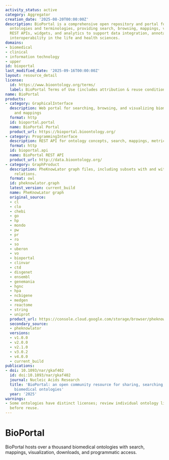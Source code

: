 ```yaml
---
activity_status: active
category: Aggregator
creation_date: '2025-08-20T00:00:00Z'
description: BioPortal is a comprehensive open repository and portal for biomedical
  ontologies and terminologies, providing search, browsing, mappings, versioned downloads,
  REST APIs, widgets, and analytics to support data integration, annotation, and semantic
  interoperability in the life and health sciences.
domains:
- biomedical
- clinical
- information technology
- upper
id: bioportal
last_modified_date: '2025-09-16T00:00:00Z'
layout: resource_detail
license:
  id: https://www.bioontology.org/terms/
  label: BioPortal Terms of Use (includes attribution & reuse conditions)
name: BioPortal
products:
- category: GraphicalInterface
  description: Web portal for searching, browsing, and visualizing biomedical ontologies
    and mappings
  format: http
  id: bioportal.portal
  name: BioPortal Portal
  product_url: https://bioportal.bioontology.org/
- category: ProgrammingInterface
  description: REST API for ontology concepts, search, mappings, metrics, and downloads
  format: http
  id: bioportal.api
  name: BioPortal REST API
  product_url: http://data.bioontology.org/
- category: GraphProduct
  description: PheKnowLator graph files, including subsets with and without inverse
    relations.
  format: owl
  id: pheknowlator.graph
  latest_version: current_build
  name: PheKnowLator graph
  original_source:
  - cl
  - clo
  - chebi
  - go
  - hp
  - mondo
  - pw
  - pr
  - ro
  - so
  - uberon
  - vo
  - bioportal
  - clinvar
  - ctd
  - disgenet
  - ensembl
  - genemania
  - hgnc
  - hpa
  - ncbigene
  - medgen
  - reactome
  - string
  - uniprot
  product_url: https://console.cloud.google.com/storage/browser/pheknowlator/current_build/knowledge_graphs?pageState=(%22StorageObjectListTable%22:(%22f%22:%22%255B%255D%22))&inv=1&invt=Ab5_1Q&project=pheknowlator
  secondary_source:
  - pheknowlator
  versions:
  - v1.0.0
  - v2.0.0
  - v2.1.0
  - v3.0.2
  - v4.0.0
  - current_build
publications:
- doi: 10.1093/nar/gkaf402
  id: doi:10.1093/nar/gkaf402
  journal: Nucleic Acids Research
  title: 'BioPortal: an open community resource for sharing, searching, and utilizing
    biomedical ontologies'
  year: '2025'
warnings:
- Some ontologies have distinct licenses; review individual ontology license metadata
  before reuse.
---
```

# BioPortal

BioPortal hosts over a thousand biomedical ontologies with search, mappings, visualization, downloads, and programmatic access.